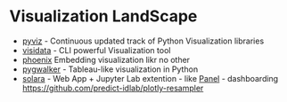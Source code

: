 # Visualization LandScape

- [pyviz](https://pyviz.org/overviews/index.html) - Continuous updated track of Python Visualization libraries
- [visidata](https://www.visidata.org/) - CLI powerful Visualization tool
- [phoenix](https://github.com/Arize-ai/phoenix) Embedding visualization likr no other
- [pygwalker](https://github.com/Kanaries/pygwalker) - Tableau-like visualization in Python
- [solara](https://github.com/widgetti/solara) - Web App + Jupyter Lab extention - like [Panel](https://github.com/holoviz/panel) - dashboarding
https://github.com/predict-idlab/plotly-resampler
